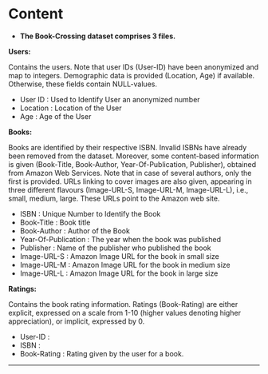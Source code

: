 # Content

- **The Book-Crossing dataset comprises 3 files.**

**Users:**

Contains the users. Note that user IDs (User-ID) have been anonymized and map to integers. Demographic data is provided (Location, Age) if available. Otherwise, these fields contain NULL-values. 

- User ID : Used to Identify User an anonymized number
- Location : Location of the User
- Age : Age of the User

**Books:**

Books are identified by their respective ISBN. Invalid ISBNs have already been removed from the dataset. Moreover, some content-based information is given (Book-Title, Book-Author, Year-Of-Publication, Publisher), obtained from Amazon Web Services. Note that in case of several authors, only the first is provided. URLs linking to cover images are also given, appearing in three different flavours (Image-URL-S, Image-URL-M, Image-URL-L), i.e., small, medium, large. These URLs point to the Amazon web site.

- ISBN : Unique Number to Identify the Book 
- Book-Title : Book title 
- Book-Author : Author of the Book
- Year-Of-Publication : The year when the book was published
- Publisher : Name of the publisher who published the book
- Image-URL-S : Amazon Image URL for the book in small size 
- Image-URL-M : Amazon Image URL for the book in medium size
- Image-URL-L : Amazon Image URL for the book in large size

**Ratings:**

Contains the book rating information. Ratings (Book-Rating) are either explicit, expressed on a scale from 1-10 (higher values denoting higher appreciation), or implicit, expressed by 0. 

- User-ID : 
- ISBN : 
- Book-Rating : Rating given by the user for a book. 

---